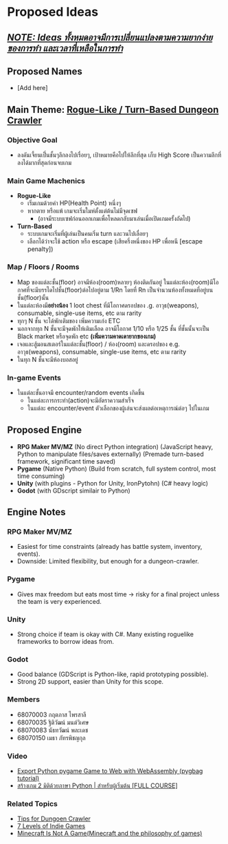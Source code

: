 # Proposed Ideas
## <u><i>NOTE: Ideas ทั้งหมดอาจมีการเปลี่ยนแปลงตามความยากง่ายของการทำ และเวลาที่เหลือในการทำ</i></u>
## Proposed Names
- [Add here]

## Main Theme: <u>Rogue-Like / Turn-Based Dungeon Crawler</u>
### Objective Goal
- ลงดันเจี้ยนเป็๋นชั้นๆลึกลงไปเรื่อยๆ, เป้าหมายคือไปให้ลึกที่สุด เก็บ High Score เป็นความลึกที่ลงได้มากที่สุดก่อนจบเกม

### Main Game Machenics
- **Rogue-Like**
	- เริ่มเกมด้วยค่า HP(Health Point) หนึ่งๆ
	- หากตาย หรือแพ้ เกมจะเริ่มใมห่ตั้งแต่ต้นไม่มีจุดเซฟ
		- (อาจมีระบบเซฟก่อนออกเกมเพื่อโหลดกลับมาเล่นเมื่อเปิดเกมครั้งถัดไป)
- **Turn-Based**
	- ระบบเกมจะเริ่มที่ผู้เล่นเป็นคนเริ่ม turn และวนไปเลื่อยๆ
	- เลือกได้ว่าจะใช้ action หรือ escape (เสียครึ่งหนึ่งของ HP เพื่อหนี [escape penalty])

### Map / Floors / Rooms
- Map ของแต่ละชั้น(floor) อาจมีห้อง(room)หลายๆ ห้องติดกันอยู่ ในแต่ละห้อง(room)มีโอกาศที่จะมีบรรไดไปชั้น(floor)ต่อไปอยู่ตาม 1/Rn โดยที่ Rn เป็นจำนวนห้องทั้งหมดที่อยู่บนชั้น(floor)นั้น
- ในแต่ละห้องมี**อย่างน้อง** 1 loot chest ที่มีโอกาศดรอปของ .g. อาวุธ(weapons), consumable, single-use items, etc ตาม rarity
- ทุกๆ N ชั้น จะได้พักเติมของ เพิ่มความเก่ง ETC
- นอกจากทุก N ชั้นจะมีจุดพักให้เติมเลือด อาจมีโอกาศ 1/10 หรือ 1/25 ชั้น ที่ชั้นนั้นจะเป็น Black market หรือจุดพัก etc **(เพิ่มความคาดเดายากของเกม)**
- เจอและสู้มอนสเตอร์ในแต่ละชั้น(floor) / ห้อง(room) และดรอปของ e.g. อาวุธ(weapons), consumable, single-use items, etc ตาม rarity
- ในทุก N ชั้นจะมีห้องบอสอยู่

### In-game Events
- ในแต่ละชั้นอาจมี encounter/random events เกิดขึ้น
	- ในแต่ละการกระทำ(action)จะมีอัตราความสำเร็จ
	- ในแต่ละ encounter/event ตัวเลือกของผู้เล่นจะส่งผลต่อเหตุการณ์ต่อๆ ไปในเกม

## Proposed Engine
- **RPG Maker MV/MZ** (No direct Python integration) (JavaScript heavy, Python to manipulate files/saves externally) (Premade turn-based framework, significant time saved)
- **Pygame** (Native Python) (Build from scratch, full system control, most time consuming)
- **Unity** (with plugins - Python for Unity, IronPytohn) (C# heavy logic)
- **Godot** (with GDscript similair to Python)

## Engine Notes
### RPG Maker MV/MZ
- Easiest for time constraints (already has battle system, inventory, events).
- Downside: Limited flexibility, but enough for a dungeon-crawler.

### Pygame
- Gives max freedom but eats most time → risky for a final project unless the team is very experienced.

### Unity
- Strong choice if team is okay with C#. Many existing roguelike frameworks to borrow ideas from.

### Godot
- Good balance (GDScript is Python-like, rapid prototyping possible).
- Strong 2D support, easier than Unity for this scope.

### Members
- 68070003 กฤตภาส ไพรสาลี
- 68070035 ฐิติวัฒน์ มนต์วิเศษ
- 68070083 นัธทวัฒน์ พละเดช
- 68070150 เมธา ภัทรพิชญกุล

### Video
- <a href="https://www.youtube.com/watch?v=q25i2CCNvis" target="_blank" >Export Python pygame Game to Web with WebAssembly (pygbag tutorial)</a>
- <a href="https://www.youtube.com/watch?v=2-UltIb7k5g&list=PLltVQYLz1BMChq8HEmg28yxDEaxk3DVaa" target="_blank" > สร้างเกม 2 มิติด้วยภาษา Python | สำหรับผู้เริ่มต้น [FULL COURSE]
 </a>

### Related Topics
- <a href="https://forums.rpgmakerweb.com/index.php?threads/tips-for-a-dungeon-crawler.91343" target="_blank">Tips for Dungoen Crawler</a>
- <a href="https://www.youtube.com/watch?v=5HR4rQ52T2k" target="_blank">7 Levels of Indie Games</a>
- <a href="https://www.youtube.com/watch?v=JjxH0IuyCpg" target="_blank">Minecraft Is Not A Game(Minecraft and the philosophy of games)</a>